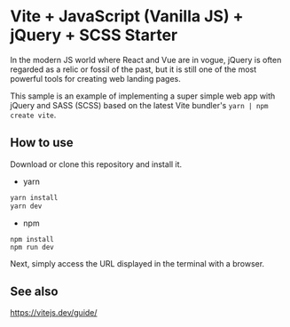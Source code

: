 # Vite + JavaScript (Vanilla JS) + jQuery + SCSS Starter

In the modern JS world where React and Vue are in vogue, jQuery is often regarded as a relic or fossil of the past, but it is still one of the most powerful tools for creating web landing pages.

This sample is an example of implementing a super simple web app with jQuery and SASS (SCSS) based on the latest Vite bundler's `yarn | npm create vite`.

## How to use

Download or clone this repository and install it.

- yarn
```bash
yarn install
yarn dev
```

- npm
```
npm install
npm run dev
```

Next, simply access the URL displayed in the terminal with a browser.

## See also
https://vitejs.dev/guide/
